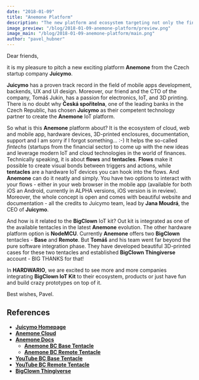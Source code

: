 ```yaml
---
date: "2018-01-09"
title: "Anemone Platform"
description: "The new platform and ecosystem targeting not only the fintech startups"
image_preview: "/blog/2018-01-09-anemone-platform/preview.png"
image_main: "/blog/2018-01-09-anemone-platform/main.png"
author: "pavel_hubner"
---
```


Dear friends,

it is my pleasure to pitch a new exciting platform **Anemone** from the Czech startup company **Juicymo**.

**Juicymo** has a proven track record in the field of mobile apps development, backends, UX and UI design. Moreover, our friend and the CTO of the company, Tomáš Jukin, has a passion for electronics, IoT, and 3D printing. There is no doubt why **Česká spořitelna**, one of the leading banks in the Czech Republic, has chosen **Juicymo** as their competent technology partner to create the **Anemone** IoT platform.

So what is this **Anemone** platform about? It is the ecosystem of cloud, web and mobile app, hardware devices, 3D-printed enclosures, documentation, support and I am sorry if I forgot something... :-) It helps the so-called *fintechs* (startups from the financial sector) to come up with the new ideas and leverage modern IoT and cloud technologies in the world of finances. Technically speaking, it is about **flows** and **tentacles**. **Flows** make it possible to create visual bonds between triggers and actions, while **tentacles** are a hardware IoT devices you can hook into the flows. And **Anemone** can do it neatly and simply. You have two options to interact with your flows - either in your web browser in the mobile app (available for both iOS an Android, currently in ALPHA versions, iOS version is in review). Moreover, the whole concept is open and comes with beautiful website and documentation - all the credits to Juicymo team, lead by **Jana Moudrá**, the CEO of **Juicymo**.

And how is it related to the **BigClown** IoT kit? Out kit is integrated as one of the available tentacles in the latest **Anemone** evolution. The other hardware platform option is **NodeMCU**. Currently **Anemone** offers two **BigClown** tentacles - **Base** and **Remote**. But **Tomáš** and his team went far beyond the pure software integration phase. They have developed beautiful 3D-printed cases for these two tentacles and established **BigClown Thingiverse** account - BIG THANKS for that!

In **HARDWARIO**, we are excited to see more and more companies integrating **BigClown IoT Kit** to their ecosystem, products or just have fun and build crazy prototypes on top of it.

Best wishes, Pavel.

## References

* [**Juicymo Homepage**](https://www.juicymo.cz/)
* [**Anemone Cloud**](https://www.anemone.cloud/)
* [**Anemone Docs**](https://docs.anemone.cloud/)
    * [**Anemone BC Base Tentacle**](https://docs.anemone.cloud/devices/bc_base/)
    * [**Anemone BC Remote Tentacle**](https://docs.anemone.cloud/devices/bc_remote/)
* [**YouTube BC Base Tentacle**](https://youtu.be/GvNytCctd0o)
* [**YouTube BC Remote Tentacle**](https://youtu.be/x9W_YIcg2OI)
* [**BigClown Thingiverse**](https://www.thingiverse.com/groups/bigclown/things)
